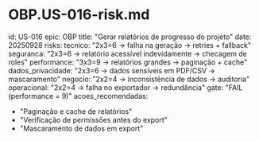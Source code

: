 # OBP.US-016-risk.md
id: US-016
epic: OBP
title: "Gerar relatórios de progresso do projeto"
date: 20250928
risks:
  tecnico: "2x3=6 → falha na geração → retries + fallback"
  seguranca: "2x3=6 → relatório acessível indevidamente → checagem de roles"
  performance: "3x3=9 → relatórios grandes → paginação + cache"
  dados_privacidade: "2x3=6 → dados sensíveis em PDF/CSV → mascaramento"
  negocio: "2x2=4 → inconsistência de dados → auditoria"
  operacional: "2x2=4 → falha no exportador → redundância"
gate: "FAIL (performance = 9)"
acoes_recomendadas:
  - "Paginação e cache de relatórios"
  - "Verificação de permissões antes do export"
  - "Mascaramento de dados em export"
